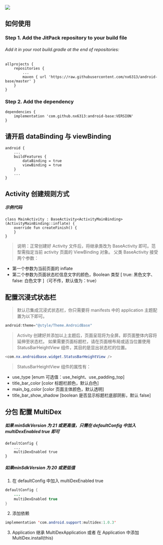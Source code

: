 ![](https://img.shields.io/badge/%E6%9C%80%E6%96%B0VERSION%E5%80%BC-1.0.0-orange)

## 如何使用

### Step 1. Add the JitPack repository to your build file
###### Add it in your root build.gradle at the end of repositories:
    allprojects {
        repositories {
            ...
            maven { url 'https://raw.githubusercontent.com/nx6313/android-base/master' }
        }
    }

### Step 2. Add the dependency
    dependencies {
        implementation 'com.github.nx6313:android-base:VERSION'
    }
    
## 请开启 dataBinding 与 viewBinding
    android {
        ...
        buildFeatures {
            dataBinding = true
            viewBinding = true
        }
        ...
    }
    
## Activity 创建规则方式

##### 示例代码
    class MainActivity : BaseActivity<ActivityMainBinding>(ActivityMainBinding::inflate) {
        override fun createFinish() {
        }
    }
> 说明：正常创建好 Activity 文件后，将继承类改为 BaseActivity 即可。范型需指定当前 activity 页面的 ViewBinding 对象。
> 父类 BaseActivity 接受两个参数：
* 第一个参数为当前页面的 inflate
* 第二个参数为页面状态栏信息文字的颜色，Boolean 类型 [ true: 黑色文字、false: 白色文字 ]（可不传，默认值为：true）

## 配置沉浸式状态栏

> 默认已集成沉浸式状态栏，你只需要将 manifests 中的 application 主题配置为以下即可。
```java
android:theme="@style/Theme.AndroidBase"
```
> Activity 创建好并添加以上主题后，页面呈现将为全屏。即页面整体内容将延伸至状态栏。
> 如果需要页面标题栏，请在页面根布局或适当位置使用 StatusBarHeightView 组件，其目的是显出状态栏的位置。
```java
<com.nx.androidbase.widget.StatusBarHeightView />
```
> StatusBarHeightView 组件的属性有：
* use_type [enum 可选值：use_height、use_padding_top]
* title_bar_color [color 标题栏颜色，默认白色]
* main_bg_color [color 页面主体颜色，默认透明]
* title_bar_show_shadow [boolean 是否显示标题栏底部阴影，默认 false]

## 分包 配置 MultiDex

##### 如果 minSdkVersion 为 21 或更高值，只需在 defaultConfig 中加入 multiDexEnabled true 即可
    defaultConfig {
        ...
        multiDexEnabled true
    }
##### 如果minSdkVersion 为 20 或更低值
1. 在 defaultConfig 中加入 multiDexEnabled true
```java
defaultConfig {
    ...
    multiDexEnabled true
}
```
2. 添加依赖
```java
implementation 'com.android.support:multidex:1.0.3'
```
3. Application 继承 MultiDexApplication 或者 在 Application 中添加 MultiDex.install(this)
